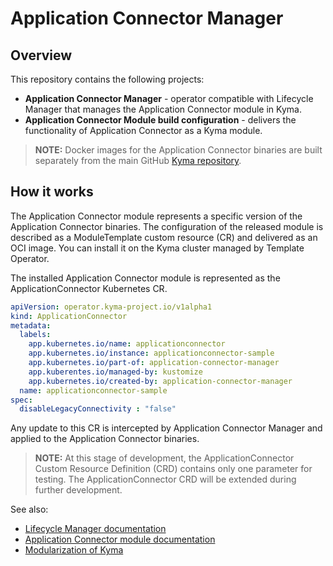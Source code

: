 # Application Connector Manager

## Overview

This repository contains the following projects:

- **Application Connector Manager** - operator compatible with Lifecycle Manager that manages the Application Connector module in Kyma.
- **Application Connector Module build configuration** - delivers the functionality of Application Connector as a Kyma module.

> **NOTE:** Docker images for the Application Connector binaries are built separately from the main GitHub [Kyma repository](https://github.com/kyma-project/kyma/).
 
## How it works 
 
The Application Connector module represents a specific version of the Application Connector binaries.
The configuration of the released module is described as a ModuleTemplate custom resource (CR) and delivered as an OCI image.
You can install it on the Kyma cluster managed by Template Operator.

The installed Application Connector module is represented as the ApplicationConnector Kubernetes CR.

```yaml
apiVersion: operator.kyma-project.io/v1alpha1
kind: ApplicationConnector
metadata:
  labels:
    app.kubernetes.io/name: applicationconnector
    app.kubernetes.io/instance: applicationconnector-sample
    app.kubernetes.io/part-of: application-connector-manager
    app.kuberentes.io/managed-by: kustomize
    app.kubernetes.io/created-by: application-connector-manager
  name: applicationconnector-sample
spec:
  disableLegacyConnectivity : "false"
```

Any update to this CR is intercepted by Application Connector Manager and applied to the Application Connector binaries.

> **NOTE:** At this stage of development, the ApplicationConnector Custom Resource Definition (CRD) contains only one parameter for testing.
> The ApplicationConnector CRD will be extended during further development.

See also:
- [Lifecycle Manager documentation](https://github.com/kyma-project/lifecycle-manager#lifecycle-manager)
- [Application Connector module documentation](docs/user/README.md) 
- [Modularization of Kyma](https://kyma-project.io/docs/kyma/latest#kyma-modules)